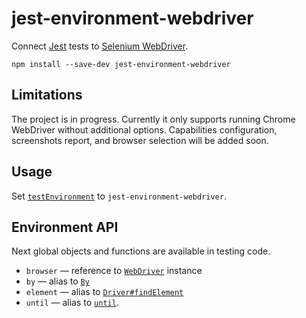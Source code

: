 # jest-environment-webdriver

Connect [Jest](http://facebook.github.io/jest/) tests to [Selenium WebDriver](http://www.seleniumhq.org/projects/webdriver/).

    npm install --save-dev jest-environment-webdriver

## Limitations

The project is in progress. Currently it only supports running Chrome WebDriver without additional options. Capabilities configuration, screenshots report, and browser selection will be added soon.

## Usage

Set [`testEnvironment`](http://facebook.github.io/jest/docs/en/configuration.html#testenvironment-string) to `jest-environment-webdriver`.

## Environment API

Next global objects and functions are available in testing code.

 * `browser` — reference to [`WebDriver`](http://seleniumhq.github.io/selenium/docs/api/javascript/module/selenium-webdriver/index_exports_WebDriver.html) instance
 * `by` — alias to [`By`](http://seleniumhq.github.io/selenium/docs/api/javascript/module/selenium-webdriver/index_exports_By.html)
 * `element` — alias to [`Driver#findElement`](http://seleniumhq.github.io/selenium/docs/api/javascript/module/selenium-webdriver/chrome_exports_Driver.html#findElement)
 * `until` — alias to [`until`](http://seleniumhq.github.io/selenium/docs/api/javascript/module/selenium-webdriver/lib/until.html).
